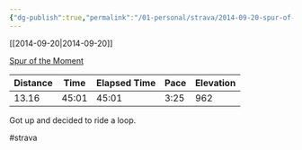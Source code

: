 ```yaml
---
{"dg-publish":true,"permalink":"/01-personal/strava/2014-09-20-spur-of-the-moment/"}
---
```



[[2014-09-20\|2014-09-20]]

[Spur of the Moment](https://www.strava.com/activities/197022995)

| Distance | Time  | Elapsed Time | Pace | Elevation |
| -------- | ----- | ------------ | ---- | --------- |
| 13.16    | 45:01 | 45:01        | 3:25 | 962       |


Got up and decided to ride a loop.

#strava
